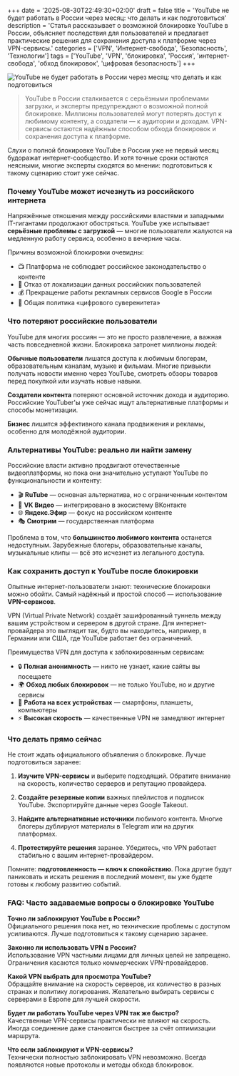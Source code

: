 +++
date = '2025-08-30T22:49:30+02:00'
draft = false
title = 'YouTube не будет работать в России через месяц: что делать и как подготовиться'
description = 'Статья рассказывает о возможной блокировке YouTube в России, объясняет последствия для пользователей и предлагает практические решения для сохранения доступа к платформе через VPN-сервисы.'
categories = ['VPN', 'Интернет-свобода', 'Безопасность', 'Технологии']
tags = ['YouTube', 'VPN', 'блокировка', 'Россия', 'интернет-свобода', 'обход блокировок', 'цифровая безопасность']
+++

![YouTube не будет работать в России через месяц: что делать и как подготовиться](https://imagestoring.fra1.cdn.digitaloceanspaces.com/E37D0012-D9CC-4CFB-A480-BF3B7C0DB9A7.jpg)

> YouTube в России сталкивается с серьёзными проблемами загрузки, и эксперты предупреждают о возможной полной блокировке. Миллионы пользователей могут потерять доступ к любимому контенту, а создатели — к аудитории и доходам. VPN-сервисы остаются надёжным способом обхода блокировок и сохранения доступа к платформе.

Слухи о полной блокировке YouTube в России уже не первый месяц будоражат интернет-сообщество. И хотя точные сроки остаются неясными, многие эксперты сходятся во мнении: подготовиться к такому сценарию стоит уже сейчас.

### Почему YouTube может исчезнуть из российского интернета

Напряжённые отношения между российскими властями и западными IT-гигантами продолжают обостряться. YouTube уже испытывает **серьёзные проблемы с загрузкой** — многие пользователи жалуются на медленную работу сервиса, особенно в вечерние часы.

Причины возможной блокировки очевидны:
- 📺 Платформа не соблюдает российское законодательство о контенте
- 🚫 Отказ от локализации данных российских пользователей  
- 💰 Прекращение работы рекламных сервисов Google в России
- 🎯 Общая политика «цифрового суверенитета»

### Что потеряют российские пользователи

YouTube для многих россиян — это не просто развлечение, а важная часть повседневной жизни. Блокировка затронет миллионы людей:

**Обычные пользователи** лишатся доступа к любимым блогерам, образовательным каналам, музыке и фильмам. Многие привыкли получать новости именно через YouTube, смотреть обзоры товаров перед покупкой или изучать новые навыки.

**Создатели контента** потеряют основной источник дохода и аудиторию. Российские YouTuber'ы уже сейчас ищут альтернативные платформы и способы монетизации.

**Бизнес** лишится эффективного канала продвижения и рекламы, особенно для молодёжной аудитории.

### Альтернативы YouTube: реально ли найти замену

Российские власти активно продвигают отечественные видеоплатформы, но пока они значительно уступают YouTube по функциональности и контенту:

- 🎬 **RuTube** — основная альтернатива, но с ограниченным контентом
- 📱 **VK Видео** — интегрировано в экосистему ВКонтакте
- 🌐 **Яндекс.Эфир** — фокус на российском контенте
- 🎭 **Смотрим** — государственная платформа

Проблема в том, что **большинство любимого контента** останется недоступным. Зарубежные блогеры, образовательные каналы, музыкальные клипы — всё это исчезнет из легального доступа.

### Как сохранить доступ к YouTube после блокировки

Опытные интернет-пользователи знают: технические блокировки можно обойти. Самый надёжный и простой способ — использование **VPN-сервисов**.

VPN (Virtual Private Network) создаёт зашифрованный туннель между вашим устройством и сервером в другой стране. Для интернет-провайдера это выглядит так, будто вы находитесь, например, в Германии или США, где YouTube работает без ограничений.

Преимущества VPN для доступа к заблокированным сервисам:
- 🔒 **Полная анонимность** — никто не узнает, какие сайты вы посещаете
- 🌍 **Обход любых блокировок** — не только YouTube, но и другие сервисы
- 📱 **Работа на всех устройствах** — смартфоны, планшеты, компьютеры
- ⚡ **Высокая скорость** — качественные VPN не замедляют интернет

### Что делать прямо сейчас

Не стоит ждать официального объявления о блокировке. Лучше подготовиться заранее:

1. **Изучите VPN-сервисы** и выберите подходящий. Обратите внимание на скорость, количество серверов и репутацию провайдера.

2. **Создайте резервные копии** важных плейлистов и подписок YouTube. Экспортируйте данные через Google Takeout.

3. **Найдите альтернативные источники** любимого контента. Многие блогеры дублируют материалы в Telegram или на других платформах.

4. **Протестируйте решения** заранее. Убедитесь, что VPN работает стабильно с вашим интернет-провайдером.

Помните: **подготовленность — ключ к спокойствию**. Пока другие будут паниковать и искать решения в последний момент, вы уже будете готовы к любому развитию событий.

### FAQ: Часто задаваемые вопросы о блокировке YouTube

**Точно ли заблокируют YouTube в России?**  
Официального решения пока нет, но технические проблемы с доступом усиливаются. Лучше подготовиться к такому сценарию заранее.

**Законно ли использовать VPN в России?**  
Использование VPN частными лицами для личных целей не запрещено. Ограничения касаются только коммерческих VPN-провайдеров.

**Какой VPN выбрать для просмотра YouTube?**  
Обращайте внимание на скорость серверов, их количество в разных странах и политику логирования. Желательно выбирать сервисы с серверами в Европе для лучшей скорости.

**Будет ли работать YouTube через VPN так же быстро?**  
Качественные VPN-сервисы практически не влияют на скорость. Иногда соединение даже становится быстрее за счёт оптимизации маршрута.

**Что если заблокируют и VPN-сервисы?**  
Технически полностью заблокировать VPN невозможно. Всегда появляются новые протоколы и методы обхода блокировок.